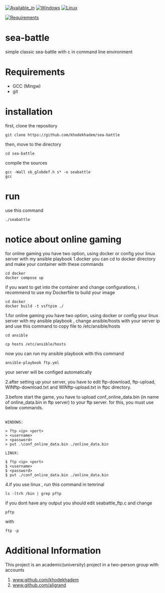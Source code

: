 
[![Available_in](https://img.shields.io/badge/-Available%20in-555)]()
[![Windows](https://img.shields.io/badge/-WINDOWS-blue)](https://www.microsoft.com/en-us/windows)
[![Linux](https://img.shields.io/badge/-LINUX-blue)]()



[![Requirements](https://img.shields.io/badge/Requirements-gcc%20%2F%20git-blue)]()



# sea-battle
simple classic sea-battle with c in command line environment

# Requirements
* GCC (Mingw)
* git

# installation
first, clone the repository

    git clone https://github.com/khodekhadem/sea-battle

then, move to the directory

    cd sea-battle

compile the sources

    gcc -Wall sb_globdef.h s* -o seabattle
    gcc
# run
use this command

    ./seabattle

# notice about online gaming
for online gaming you have two option, using docker or config your  linux server with my ansible playbook
1.docker
you can cd to docker directory and make your container with these commands
    
    cd docker
    docker compose up
 if you want to get into the container and change configurations, i recommend to use my Dockerfile to build your image
    
    cd docker
    docker build -t vsftpim ./
    
1.for online gaming you have two option, using docker or config your  linux server with my ansible playbook , change ansible/hosts with your server ip and use this command to copy file to /etc/ansible/hosts

    cd ansible

    cp hosts /etc/ansible/hosts

now you can run my ansible playbook with this command
   
    ansible-playbook ftp.yml

your server will be configed automatically 

2.after setting up your server, you have to edit  ftp-download, ftp-upload, WINftp-download.txt and WINftp-upload.txt in ftpc directory.

3.before start the game, you have to upload conf_online_data.bin (in name of online_data.bin in ftp server) to your ftp server. for this, you must use below commands.<br><br>
    
   ```
  WINDOWS:
   
  > ftp <ip> <port>
  > <username>
  > <password>
  > put .\conf_online_data.bin ./online_data.bin
  ```
  ```
  LINUX:
   
  $ ftp <ip> <port>
  $ <username>
  $ <password>
  $ put ./conf_online_data.bin ./online_data.bin
  ```
4.if you use linux , run this command in temrinal

    ls -ltrh /bin | grep pftp
if you dont have any output you should edit seabattle_ftp.c and change
   
    pftp

with

    ftp -p
# Additional Information
This project is an academic(university) project in a two-person group with accounts
1. www.github.com/khodekhadem
2. www.github.com/aligrand



